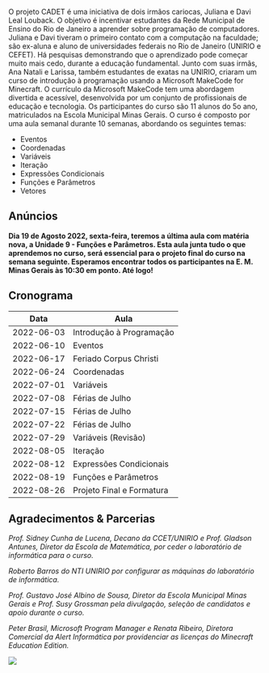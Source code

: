 O projeto CADET é uma iniciativa de dois irmãos cariocas, Juliana e Davi Leal Louback. O objetivo é incentivar estudantes da Rede Municipal de Ensino do Rio de Janeiro a aprender sobre programação de computadores. Juliana e Davi tiveram o primeiro contato com a computação na faculdade; são ex-aluna e aluno de universidades federais no Rio de Janeiro (UNIRIO e CEFET). Há pesquisas demonstrando que o aprendizado pode começar muito mais cedo, durante a educação fundamental. Junto com suas irmãs, Ana Natali e Larissa, também estudantes de exatas na UNIRIO, criaram um curso de introdução à programação usando a Microsoft MakeCode for Minecraft. O currículo da Microsoft MakeCode  tem uma abordagem divertida e acessível, desenvolvida por um conjunto de profissionais de educação e tecnologia.
Os participantes do curso são 11 alunos do 5o ano, matriculados na Escola Municipal Minas Gerais. O curso é composto por uma aula semanal durante 10 semanas, abordando os seguintes temas:

* Eventos
* Coordenadas
* Variáveis 
* Iteração
* Expressões Condicionais
* Funções e Parâmetros
* Vetores

## Anúncios 

**Dia 19 de Agosto 2022, sexta-feira, teremos a última aula com matéria nova, a Unidade 9 - Funções e Parâmetros. Esta aula junta tudo o que aprendemos no curso, será essencial para o projeto final do curso na semana seguinte. Esperamos encontrar todos os participantes na E. M. Minas Gerais às 10:30 em ponto. Até logo!**

## Cronograma

| Data	      | Aula		      	|
| ----------- | ----------------------- |
| 2022-06-03  | Introdução à Programação |
| 2022-06-10  | Eventos		      		|
| 2022-06-17  | Feriado Corpus Christi	|
| 2022-06-24  | Coordenadas		   |
| 2022-07-01  | Variáveis					|
| 2022-07-08  | Férias de Julho					|
| 2022-07-15  | Férias de Julho					|
| 2022-07-22  | Férias de Julho					|
| 2022-07-29  | Variáveis (Revisão)				|
| 2022-08-05  | Iteração					|
| 2022-08-12  | Expressões Condicionais				|
| 2022-08-19  | Funções e Parâmetros				|
| 2022-08-26  | Projeto Final e Formatura			|


## Agradecimentos & Parcerias


_Prof. Sidney Cunha de Lucena, Decano da CCET/UNIRIO e Prof. Gladson Antunes, Diretor da Escola de Matemática, por ceder o laboratório de informática para o curso._

_Roberto Barros do NTI UNIRIO por configurar as máquinas do laboratório de informática._

_Prof. Gustavo José Albino de Sousa, Diretor da Escola Municipal Minas Gerais e Prof. Susy Grossman pela divulgação, seleção de candidatos e apoio durante o curso._

_Peter Brasil, Microsoft Program Manager e Renata Ribeiro, Diretora Comercial da Alert Informática por providenciar as licenças do Minecraft Education Edition._


![](../assets/img/class.jpg)



